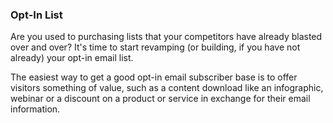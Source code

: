 ### Opt-In List

Are you used to purchasing lists that your competitors have already blasted over and over? It's time to start revamping (or building, if you have not already) your opt-in email list.

The easiest way to get a good opt-in email subscriber base is to offer visitors something of value, such as a content download like an infographic, webinar or a discount on a product or service in exchange for their email information.



